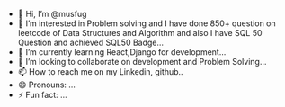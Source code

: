 - 👋 Hi, I’m @musfug
- 👀 I’m interested in Problem solving and I have done 850+ question on leetcode of Data Structures and Algorithm and also I have SQL 50 Question and achieved SQL50 Badge...
- 🌱 I’m currently learning React,Django for development...
- 💞️ I’m looking to collaborate on development and Problem Solving...
- 📫 How to reach me on my Linkedin, github..
- 😄 Pronouns: ...
- ⚡ Fun fact: ...

<!---
musfug/musfug is a ✨ special ✨ repository because its `README.md` (this file) appears on your GitHub profile.
You can click the Preview link to take a look at your changes.
--->
